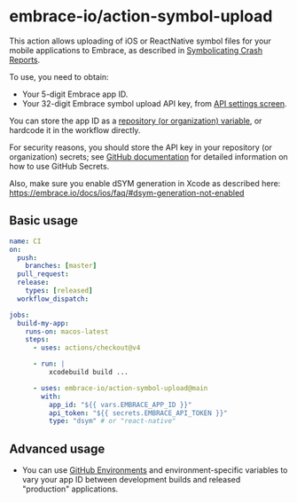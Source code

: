 # embrace-io/action-symbol-upload

This action allows uploading of iOS or ReactNative symbol files for your mobile applications to Embrace, as described in
[Symbolicating Crash Reports](https://embrace.io/docs/ios/6x/getting-started/dsym-upload/).

To use, you need to obtain:

- Your 5-digit Embrace app ID.
- Your 32-digit Embrace symbol upload API key, from [API settings screen](https://dash.embrace.io/settings/organization/api).

You can store the app ID as a [repository (or organization) variable](https://docs.github.com/en/actions/learn-github-actions/variables#defining-configuration-variables-for-multiple-workflows), 
or hardcode it in the workflow directly.

For security reasons, you should store the API key in your repository (or organization) secrets; see [GitHub documentation](https://docs.github.com/en/actions/security-guides/using-secrets-in-github-actions) 
for detailed information on how to use GitHub Secrets.

Also, make sure you enable dSYM generation in Xcode as described here: https://embrace.io/docs/ios/faq/#dsym-generation-not-enabled

## Basic usage

```yaml
name: CI
on:
  push:
    branches: [master]
  pull_request:
  release:
    types: [released]
  workflow_dispatch:

jobs:
  build-my-app:
    runs-on: macos-latest
    steps:
      - uses: actions/checkout@v4

      - run: |
          xcodebuild build ...

      - uses: embrace-io/action-symbol-upload@main
        with:
          app_id: "${{ vars.EMBRACE_APP_ID }}"
          api_token: "${{ secrets.EMBRACE_API_TOKEN }}"
          type: "dsym" # or "react-native"
```

## Advanced usage

- You can use [GitHub Environments](https://docs.github.com/en/actions/deployment/targeting-different-environments/using-environments-for-deployment) and environment-specific variables to vary your app ID between development builds and released "production" applications.
